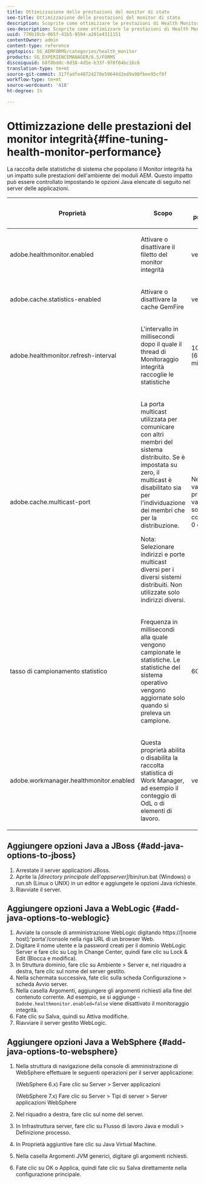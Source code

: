 ```yaml
---
title: Ottimizzazione delle prestazioni del monitor di stato
seo-title: Ottimizzazione delle prestazioni del monitor di stato
description: Scoprite come ottimizzare le prestazioni di Health Monitor
seo-description: Scoprite come ottimizzare le prestazioni di Health Monitor
uuid: 770b10cb-065f-41b5-9594-a291e4311151
contentOwner: admin
content-type: reference
geptopics: SG_AEMFORMS/categories/health_monitor
products: SG_EXPERIENCEMANAGER/6.5/FORMS
discoiquuid: b8f8bddc-0d38-4d5e-b33f-978f04bc16c6
translation-type: tm+mt
source-git-commit: 317fadfe48724270e59644d2ed9a90fbee95cf9f
workflow-type: tm+mt
source-wordcount: '418'
ht-degree: 1%

---
```



# Ottimizzazione delle prestazioni del monitor integrità{#fine-tuning-health-monitor-performance}

La raccolta delle statistiche di sistema che popolano il Monitor integrità ha un impatto sulle prestazioni dell&#39;ambiente dei moduli AEM. Questo impatto può essere controllato impostando le opzioni Java elencate di seguito nel server delle applicazioni.

<table>
 <thead>
  <tr>
   <th><p>Proprietà</p></th>
   <th><p>Scopo</p></th>
   <th><p>Valore predefinito</p></th>
  </tr>
 </thead>
 <tbody>
  <tr>
   <td><p>adobe.healthmonitor.enabled</p></td>
   <td><p>Attivare o disattivare il filetto del monitor integrità</p></td>
   <td><p>vero</p></td>
  </tr>
  <tr>
   <td><p>adobe.cache.statistics-enabled</p></td>
   <td><p>Attivare o disattivare la cache GemFire</p></td>
   <td><p>vero</p></td>
  </tr>
  <tr>
   <td><p>adobe.healthmonitor.refresh-interval</p></td>
   <td><p>L'intervallo in millisecondi dopo il quale il thread di Monitoraggio integrità raccoglie le statistiche</p></td>
   <td><p>10 minuti (600.000 millisecondi)</p></td>
  </tr>
  <tr>
   <td><p>adobe.cache.multicast-port</p></td>
   <td><p>La porta multicast utilizzata per comunicare con altri membri del sistema distribuito. Se è impostata su zero, il multicast è disabilitato sia per l'individuazione dei membri che per la distribuzione. </p><p>Nota: Selezionare indirizzi e porte multicast diversi per i diversi sistemi distribuiti. Non utilizzate solo indirizzi diversi.</p></td>
   <td><p>Nessun valore predefinito. I valori validi sono compresi tra 0 e 65535.</p></td>
  </tr>
  <tr>
   <td><p>tasso di campionamento statistico</p></td>
   <td><p>Frequenza in millisecondi alla quale vengono campionate le statistiche. Le statistiche del sistema operativo vengono aggiornate solo quando si preleva un campione.</p></td>
   <td><p>600000</p></td>
  </tr>
  <tr>
   <td><p>adobe.workmanager.healthmonitor.enabled</p></td>
   <td><p>Questa proprietà abilita o disabilita la raccolta statistica di Work Manager, ad esempio il conteggio di OdL o di elementi di lavoro.</p></td>
   <td><p>vero</p></td>
  </tr>
 </tbody>
</table>

## Aggiungere opzioni Java a JBoss {#add-java-options-to-jboss}

1. Arrestate il server applicazioni JBoss.
1. Aprite la *[directory principale dell&#39;appserver]*/bin/run.bat (Windows) o run.sh (Linux o UNIX) in un editor e aggiungete le opzioni Java richieste.
1. Riavviate il server.

## Aggiungere opzioni Java a WebLogic {#add-java-options-to-weblogic}

1. Avviate la console di amministrazione WebLogic digitando https://[nome host]:&#39;porta&#39;/console nella riga URL di un browser Web.
1. Digitare il nome utente e la password creati per il dominio WebLogic Server e fare clic su Log In Change Center, quindi fare clic su Lock &amp; Edit (Blocca e modifica).
1. In Struttura dominio, fare clic su Ambiente > Server e, nel riquadro a destra, fare clic sul nome del server gestito.
1. Nella schermata successiva, fate clic sulla scheda Configurazione > scheda Avvio server.
1. Nella casella Argomenti, aggiungere gli argomenti richiesti alla fine del contenuto corrente. Ad esempio, se si aggiunge - `Dadobe.healthmonitor.enabled=false` viene disattivato il monitoraggio integrità.
1. Fate clic su Salva, quindi su Attiva modifiche.
1. Riavviare il server gestito WebLogic.

## Aggiungere opzioni Java a WebSphere {#add-java-options-to-websphere}

1. Nella struttura di navigazione della console di amministrazione di WebSphere effettuare le seguenti operazioni per il server applicazione:

   (WebSphere 6.x) Fare clic su Server > Server applicazioni

   (WebSphere 7.x) Fare clic su Server > Tipi di server > Server applicazioni WebSphere

1. Nel riquadro a destra, fare clic sul nome del server.
1. In Infrastruttura server, fare clic su Flusso di lavoro Java e moduli > Definizione processo.
1. In Proprietà aggiuntive fare clic su Java Virtual Machine.
1. Nella casella Argomenti JVM generici, digitare gli argomenti richiesti.
1. Fate clic su OK o Applica, quindi fate clic su Salva direttamente nella configurazione principale.


